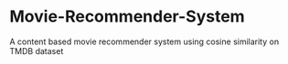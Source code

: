 # Movie-Recommender-System
A content based movie recommender system using cosine similarity on TMDB dataset

